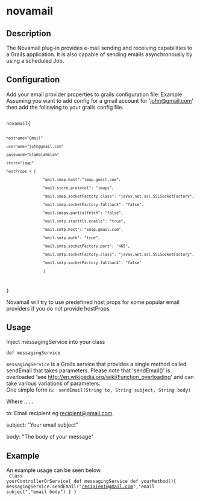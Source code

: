 novamail
========
<h2>Description</h2>

The Novamail plug-in provides e-mail sending and receiving capabilities to a Grails application. It is also capable of sending emails asynchronously by using a scheduled Job.

<h2>Configuration</h2>

Add your email provider properties to grails configuration file: Example
Assuming you want to add config for a gmail account for 'john@gmail.com' then add the following to your grails config file.

<code>
novamail{

    hostname="Gmail"

    username="john@gmail.com"

    password="blahblahblah"

    store="imap"

    hostProps = [

                    "mail.imap.host":"imap.gmail.com",

                    "mail.store.protocol": "imaps",

                    "mail.imap.socketFactory.class": "javax.net.ssl.SSLSocketFactory",

                    "mail.imap.socketFactory.fallback": "false",

                    "mail.imaps.partialfetch": "false",
        
                    "mail.smtp.starttls.enable": "true",

                    "mail.smtp.host": "smtp.gmail.com",

                    "mail.smtp.auth": "true",

                    "mail.smtp.socketFactory.port": "465",

                    "mail.smtp.socketFactory.class": "javax.net.ssl.SSLSocketFactory",

                    "mail.smtp.socketFactory.fallback": "false"

                    ]
}
</code>

<note>Novamail will try to use predefined host props for some popular email providers if you do not provide hostProps
</note>

<h2>Usage</h2>

Inject messagingService into your class

<code>def messagingService</code>

<code>messagingService</code> is a Grails service that provides a single method called sendEmail that takes parameters.
Please note that 'sendEmail()' is overloaded 'see http://en.wikipedia.org/wiki/Function_overloading' and can take various variations of parameters. 
<br>
One simple form is:
<code>
sendEmail(String to, String subject, String body)
</code>

Where ......


to: Email recipient eg recipient@gmail.com

subject: "Your email subject"

body: "The body of your message"

<h2>Example</h2>

An example usage can be seen below.<br>
<code>
Class yourControllerOrService{
    def messagingService
    def yourMethod(){
        messagingService.sendEmail("recipient@gmail.com","email subject","email body")
    }
}
</code>


